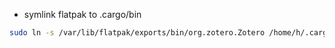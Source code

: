 - symlink flatpak to .cargo/bin
```sh
sudo ln -s /var/lib/flatpak/exports/bin/org.zotero.Zotero /home/h/.cargo/bin
```
